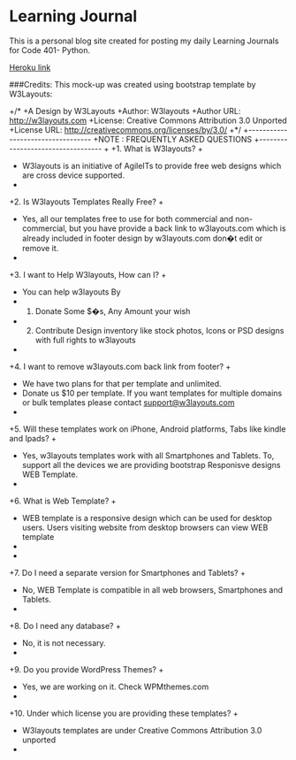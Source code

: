 # Learning Journal
This is a personal blog site created for posting my daily Learning Journals for Code 401- Python.

[Heroku link](https://morning-harbor-42771.herokuapp.com/)

###Credits:
This mock-up was created using bootstrap template by W3Layouts:

+/*
  +A Design by W3Layouts
  +Author: W3layouts
  +Author URL: http://w3layouts.com
  +License: Creative Commons Attribution 3.0 Unported
  +License URL: http://creativecommons.org/licenses/by/3.0/
  +*/
  +----------------------------------
  +NOTE : FREQUENTLY ASKED QUESTIONS 
  +----------------------------------
  +
  +1. What is W3layouts?
  +
  +	W3layouts is an initiative of AgileITs to provide free web designs which are cross device supported.
  +
  +2. Is W3layouts Templates Really Free?
  +
  +	Yes, all our templates free to use for both commercial and non-commercial, but you have provide a back link to w3layouts.com which is already included in footer design by w3layouts.com don�t edit or remove it.
  +
  +3. I want to Help W3layouts, How can I?
  +
  +	You can help w3layouts By
  +	1. Donate Some $�s, Any Amount your wish
  +	2. Contribute Design inventory like stock photos, Icons or PSD designs with full rights to w3layouts
  +
  +4. I want to remove w3layouts.com back link from footer?
  +
  +	We have two plans for that per template and unlimited.
  +	Donate us $10 per template. If you want templates for multiple domains or bulk templates please contact support@w3layouts.com
  +
  +5. Will these templates work on iPhone, Android platforms, Tabs like kindle and Ipads?
  +
  +	Yes, w3layouts templates work with all Smartphones and Tablets. To, support all the devices we are providing bootstrap Responisve designs WEB Template.
  +
  +6. What is Web Template?
  +
  +	WEB template is a responsive design which can be used for desktop users. Users visiting website from desktop browsers can view WEB template
  +
  +
  +7. Do I need a separate version for Smartphones and Tablets?
  +
  +	No, WEB Template is compatible in all web browsers, Smartphones and Tablets. 
  +
  +8. Do I need any database?
  +
  +	No, it is not necessary.
  +
  +9. Do you provide WordPress Themes?
  +
  +	Yes, we are working on it. Check WPMthemes.com
  +
  +10. Under which license you are providing these templates?
  +
  +	W3layouts templates are under Creative Commons Attribution 3.0 unported
  +
